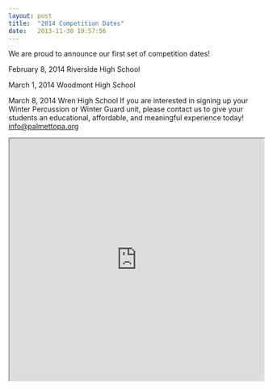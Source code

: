 ```yaml
---
layout: post
title:  "2014 Competition Dates"
date:   2013-11-30 19:57:56
---
```

We are proud to announce our first set of competition dates!

February 8, 2014 Riverside High School

March 1, 2014 Woodmont High School

March 8, 2014 Wren High School
If you are interested in signing up your Winter Percussion or Winter Guard unit, please contact us to give your students an educational, affordable, and meaningful experience today! info@palmettopa.org

<iframe src="https://mapsengine.google.com/map/embed?mid=z25w85zE5qq0.kMSaJ1EAFYw8" width="100%" height="480"></iframe>
